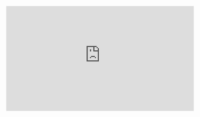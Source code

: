 <div style="position: relative; padding-top: 56.25%;">
  <iframe
    src="https://customer-cfrsu3rppjwpwca8.cloudflarestream.com/132354280e0b4ca3f3f6b98b46d08d1a/iframe?poster=https%3A%2F%2Fcustomer-cfrsu3rppjwpwca8.cloudflarestream.com%2F132354280e0b4ca3f3f6b98b46d08d1a%2Fthumbnails%2Fthumbnail.jpg%3Ftime%3D103s%26height%3D600&title=Sabine%27s+Search+for+Quantum+Gravity+%28music+video%29+Manning+*+THEATH"
    loading="lazy"
    style="border: none; position: absolute; top: 0; left: 0; height: 100%; width: 100%;"
    allow="accelerometer; gyroscope; autoplay; encrypted-media; picture-in-picture;"
    allowfullscreen="true"
  ></iframe>
</div>